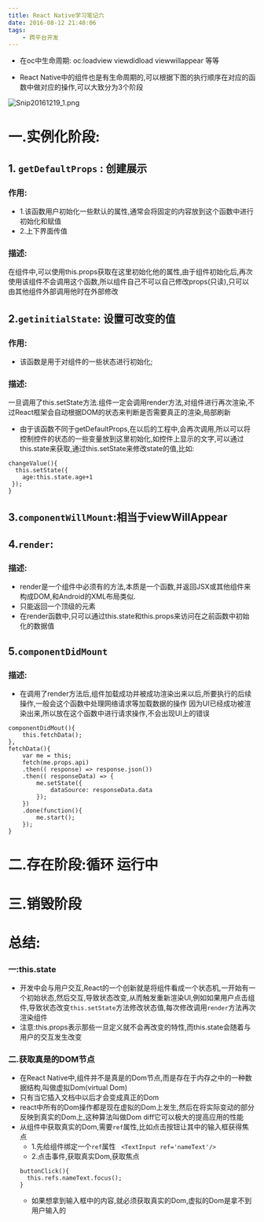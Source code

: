 ```yaml
---
title: React Native学习笔记六
date: 2016-08-12 21:48:06
tags:
    - 跨平台开发
---
```


- 在oc中生命周期:
oc:loadview  viewdidload  viewwillappear 等等

- React Native中的组件也是有生命周期的,可以根据下图的执行顺序在对应的函数中做对应的操作,可以大致分为3个阶段


![Snip20161219_1.png](http://upload-images.jianshu.io/upload_images/1494773-4f044db35dd228e4.png?imageMogr2/auto-orient/strip%7CimageView2/2/w/1240)

<!--more-->

# 一.实例化阶段:
## 1. `getDefaultProps` : 创建展示
### 作用:
- 1.该函数用户初始化一些默认的属性,通常会将固定的内容放到这个函数中进行初始化和赋值
- 2.上下界面传值

### 描述:
在组件中,可以使用this.props获取在这里初始化他的属性,由于组件初始化后,再次使用该组件不会调用这个函数,所以组件自己不可以自己修改props(只读),只可以由其他组件外部调用他时在外部修改

## 2.`getinitialState`: 设置可改变的值
### 作用:
- 该函数是用于对组件的一些状态进行初始化;

### 描述:
一旦调用了this.setState方法.组件一定会调用render方法,对组件进行再次渲染,不过React框架会自动根据DOM的状态来判断是否需要真正的渲染,局部刷新
- 由于该函数不同于getDefaultProps,在以后的工程中,会再次调用,所以可以将控制控件的状态的一些变量放到这里初始化,如控件上显示的文字,可以通过this.state来获取,通过this.setState来修改state的值,比如:

```
changeValue(){
  this.setState({
	age:this.state.age+1
 });
}
```
## 3.`componentWillMount`:相当于viewWillAppear

## 4.`render`:
### 描述:
- render是一个组件中必须有的方法,本质是一个函数,并返回JSX或其他组件来构成DOM,和Android的XML布局类似.
- 只能返回一个顶级的元素
- 在render函数中,只可以通过this.state和this.props来访问在之前函数中初始化的数据值

## 5.`componentDidMount`
### 描述:
-  在调用了render方法后,组件加载成功并被成功渲染出来以后,所要执行的后续操作,一般会这个函数中处理网络请求等加载数据的操作
因为UI已经成功被渲染出来,所以放在这个函数中进行请求操作,不会出现UI上的错误

```
componentDidMout(){
	this.fetchData();
},
fetchData(){
	var me = this;
	fetch(me.props.api)
	.then(( response) => response.json())
	.then(( responseData) => {
		me.setState({
			dataSource: responseData.data
		});
	})
	.done(function(){
		me.start();
	});
}
```

# 二.存在阶段:循环  运行中

# 三.销毁阶段
 
 
# 总结:
### 一:this.state
- 开发中会与用户交互,React的一个创新就是将组件看成一个状态机,一开始有一个初始状态,然后交互,导致状态改变,从而触发重新渲染UI,例如如果用户点击组件,导致状态改变`this.setState`方法修改状态值,每次修改调用`render`方法再次渲染组件
- 注意:this.props表示那些一旦定义就不会再改变的特性,而this.state会随着与用户的交互发生改变
 
### 二.获取真是的DOM节点
- 在React Native中,组件并不是真是的Dom节点,而是存在于内存之中的一种数据结构,叫做虚拟Dom(virtual Dom)
- 只有当它插入文档中以后才会变成真正的Dom
- react中所有的Dom操作都是现在虚拟的Dom上发生,然后在将实际变动的部分反映到真实的Dom上,这种算法叫做Dom diff它可以极大的提高应用的性能
- 从组件中获取真实的Dom,需要`ref`属性,比如点击按钮让其中的输入框获得焦点
  - 1.先给组件绑定一个`ref`属性
  ` <TextInput ref='nameText'/>`  
  - 2.点击事件,获取真实Dom,获取焦点
  ```
  buttonClick(){
    this.refs.nameText.focus();
  }
  ```
  - 如果想拿到输入框中的内容,就必须获取真实的Dom,虚拟的Dom是拿不到用户输入的





 
 



